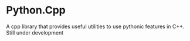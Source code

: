 # Python.Cpp
A cpp library that provides useful utilities to use pythonic features in C++. Still under development
